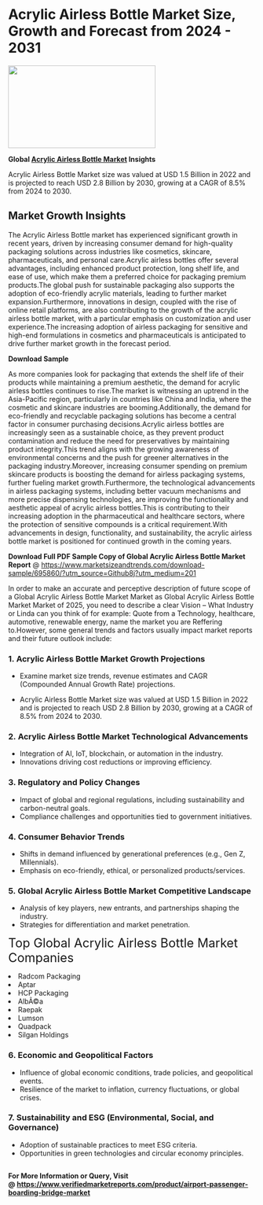 <H1>Acrylic Airless Bottle Market Size, Growth and Forecast from 2024 - 2031</H1><img class="aligncenter size-medium wp-image-584254" src="https://thirdeyenews.in/wp-content/uploads/2024/09/Global-Market-Research-300x168.jpeg" alt="" width="300" height="168" /><p><strong>Global&nbsp;<a href="https://www.marketsizeandtrends.com/download-sample/695860/?utm_source=Github8j?utm_medium=201">Acrylic Airless Bottle Market</a> Insights</strong></p><p>Acrylic Airless Bottle Market size was valued at USD 1.5 Billion in 2022 and is projected to reach USD 2.8 Billion by 2030, growing at a CAGR of 8.5% from 2024 to 2030.</p><p><h2>Market Growth Insights</h2> <p>The Acrylic Airless Bottle market has experienced significant growth in recent years, driven by increasing consumer demand for high-quality packaging solutions across industries like cosmetics, skincare, pharmaceuticals, and personal care.Acrylic airless bottles offer several advantages, including enhanced product protection, long shelf life, and ease of use, which make them a preferred choice for packaging premium products.The global push for sustainable packaging also supports the adoption of eco-friendly acrylic materials, leading to further market expansion.Furthermore, innovations in design, coupled with the rise of online retail platforms, are also contributing to the growth of the acrylic airless bottle market, with a particular emphasis on customization and user experience.The increasing adoption of airless packaging for sensitive and high-end formulations in cosmetics and pharmaceuticals is anticipated to drive further market growth in the forecast period.</p> <p><strong>Download Sample</strong></p> <p>As more companies look for packaging that extends the shelf life of their products while maintaining a premium aesthetic, the demand for acrylic airless bottles continues to rise.The market is witnessing an uptrend in the Asia-Pacific region, particularly in countries like China and India, where the cosmetic and skincare industries are booming.Additionally, the demand for eco-friendly and recyclable packaging solutions has become a central factor in consumer purchasing decisions.Acrylic airless bottles are increasingly seen as a sustainable choice, as they prevent product contamination and reduce the need for preservatives by maintaining product integrity.This trend aligns with the growing awareness of environmental concerns and the push for greener alternatives in the packaging industry.Moreover, increasing consumer spending on premium skincare products is boosting the demand for airless packaging systems, further fueling market growth.Furthermore, the technological advancements in airless packaging systems, including better vacuum mechanisms and more precise dispensing technologies, are improving the functionality and aesthetic appeal of acrylic airless bottles.This is contributing to their increasing adoption in the pharmaceutical and healthcare sectors, where the protection of sensitive compounds is a critical requirement.With advancements in design, functionality, and sustainability, the acrylic airless bottle market is positioned for continued growth in the coming years.</p> <p><span class=""><strong>Download Full PDF Sample Copy of Global Acrylic Airless Bottle Market Report</strong> @ <a href="https://www.marketsizeandtrends.com/download-sample/695860/?utm_source=Github8j?utm_medium=201" target="_blank">https://www.marketsizeandtrends.com/download-sample/695860/?utm_source=Github8j?utm_medium=201</a></span></p><p>In order to make an accurate and perceptive description of future scope of a Global&nbsp;Acrylic Airless Bottle Market Market as Global&nbsp;Acrylic Airless Bottle Market Market of 2025, you need to describe a clear Vision &ndash; What Industry or Linda can you think of for example: Quote from a Technology, healthcare, automotive, renewable energy, name the market you are Reffering to.However, some general trends and factors usually impact market reports and their future outlook include:</p><h3>1.&nbsp;<strong>Acrylic Airless Bottle Market Growth Projections</strong></h3><ul><li>Examine market size trends, revenue estimates and CAGR (Compounded Annual Growth Rate) projections.</li><li><p>Acrylic Airless Bottle Market size was valued at USD 1.5 Billion in 2022 and is projected to reach USD 2.8 Billion by 2030, growing at a CAGR of 8.5% from 2024 to 2030.</p></li></ul><h3>2.&nbsp;<strong>Acrylic Airless Bottle Market Technological Advancements</strong></h3><ul><li>Integration of AI, IoT, blockchain, or automation in the industry.</li><li>Innovations driving cost reductions or improving efficiency.</li></ul><h3>3.&nbsp;<strong>Regulatory and Policy Changes</strong></h3><ul><li>Impact of global and regional regulations, including sustainability and carbon-neutral goals.</li><li>Compliance challenges and opportunities tied to government initiatives.</li></ul><h3>4.&nbsp;<strong>Consumer Behavior Trends</strong></h3><ul><li>Shifts in demand influenced by generational preferences (e.g., Gen Z, Millennials).</li><li>Emphasis on eco-friendly, ethical, or personalized products/services.</li></ul><h3>5.&nbsp;<strong>Global Acrylic Airless Bottle Market Competitive Landscape</strong></h3><ul><li>Analysis of key players, new entrants, and partnerships shaping the industry.</li><li>Strategies for differentiation and market penetration.</li></ul><p data-pm-slice="1 1 []"><span style="color: inherit; font-family: inherit; font-size: 25px;">Top Global Acrylic Airless Bottle Market Companies</span></p><div class="" data-test-id=""><p><li>Radcom Packaging</li><li> Aptar</li><li> HCP Packaging</li><li> AlbÃ©a</li><li> Raepak</li><li> Lumson</li><li> Quadpack</li><li> Silgan Holdings</li></p></div><h3>6.&nbsp;<strong>Economic and Geopolitical Factors</strong></h3><ul><li>Influence of global economic conditions, trade policies, and geopolitical events.</li><li>Resilience of the market to inflation, currency fluctuations, or global crises.</li></ul><h3>7.&nbsp;<strong>Sustainability and ESG (Environmental, Social, and Governance)</strong></h3><ul><li>Adoption of sustainable practices to meet ESG criteria.</li><li>Opportunities in green technologies and circular economy principles.</li></ul><h2><strong style="font-size: 14px;">For More Information or Query, Visit @&nbsp;</strong><a style="background-color: #ffffff; font-size: 14px;" href="https://www.marketsizeandtrends.com/report/acrylic-airless-bottle-market/" target="_blank">https://www.verifiedmarketreports.com/product/airport-passenger-boarding-bridge-market</a></h2>